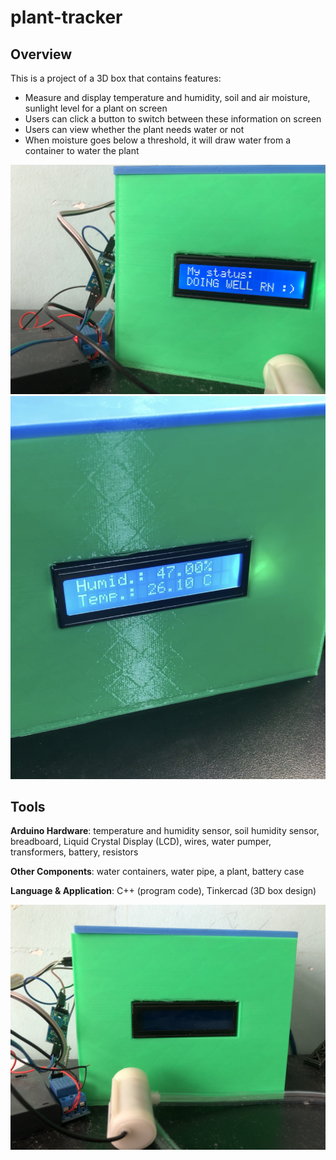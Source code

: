 # plant-tracker
<h2>Overview</h2>
<p>This is a project of a 3D box that contains features:</p>
<ul>
  <li>Measure and display temperature and humidity, soil and air moisture, sunlight level for a plant on screen</li>
  <li>Users can click a button to switch between these information on screen</li>
  <li>Users can view whether the plant needs water or not</li>
  <li>When moisture goes below a threshold, it will draw water from a container to water the plant</li>
</ul>
<img src="https://github.com/in-mai-space/plant-tracker/blob/main/image/image2.png?raw=true">
<img src="https://github.com/in-mai-space/plant-tracker/blob/main/image/image3.png?raw=true">

<br> 

<h2>Tools</h2>
<p><b>Arduino Hardware</b>: temperature and humidity sensor, soil humidity sensor, breadboard, Liquid Crystal Display (LCD), wires, water pumper, transformers, battery, resistors</p>
<p><b>Other Components</b>: water containers, water pipe, a plant, battery case
<p><b>Language & Application</b>: C++ (program code), Tinkercad (3D box design)</p>
<img src="https://github.com/in-mai-space/plant-tracker/blob/main/image/image1.png?raw=true">
